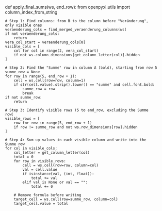 def apply_final_sums(ws, end_row):
    from openpyxl.utils import column_index_from_string

    # Step 1: Find columns: from B to the column before "Veränderung", only visible ones
    veraenderung_cols = find_merged_veraenderung_columns(ws)
    if not veraenderung_cols:
        return
    vera_col_start = veraenderung_cols[0]
    visible_cols = [
        col for col in range(2, vera_col_start)
        if not ws.column_dimensions[get_column_letter(col)].hidden
    ]

    # Step 2: Find the "Summe" row in column A (bold), starting from row 5
    summe_row = None
    for row in range(5, end_row + 1):
        cell = ws.cell(row=row, column=1)
        if str(cell.value).strip().lower() == "summe" and cell.font.bold:
            summe_row = row
            break
    if not summe_row:
        return

    # Step 3: Identify visible rows (5 to end_row, excluding the Summe row)
    visible_rows = [
        row for row in range(5, end_row + 1)
        if row != summe_row and not ws.row_dimensions[row].hidden
    ]

    # Step 4: Sum up values in each visible column and write into the Summe row
    for col in visible_cols:
        col_letter = get_column_letter(col)
        total = 0
        for row in visible_rows:
            cell = ws.cell(row=row, column=col)
            val = cell.value
            if isinstance(val, (int, float)):
                total += val
            elif val is None or val == "":
                total += 0

        # Remove formula before writing
        target_cell = ws.cell(row=summe_row, column=col)
        target_cell.value = total
